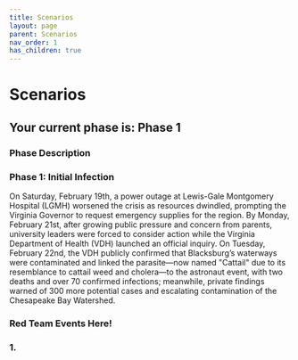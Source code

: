 ```yaml
---
title: Scenarios
layout: page
parent: Scenarios
nav_order: 1
has_children: true
---
```


# Scenarios
 
## Your current phase is: Phase 1
### Phase Description

### Phase 1: Initial Infection 
      
On Saturday, February 19th, a power outage at Lewis-Gale Montgomery Hospital (LGMH) worsened the crisis as resources dwindled, prompting the Virginia Governor to request emergency supplies for the region. By Monday, February 21st, after growing public pressure and concern from parents, university leaders were forced to consider action while the Virginia Department of Health (VDH) launched an official inquiry. On Tuesday, February 22nd, the VDH publicly confirmed that Blacksburg’s waterways were contaminated and linked the parasite—now named "Cattail" due to its resemblance to cattail weed and cholera—to the astronaut event, with two deaths and over 70 confirmed infections; meanwhile, private findings warned of 300 more potential cases and escalating contamination of the Chesapeake Bay Watershed.

### Red Team Events Here! 

### 1. 
